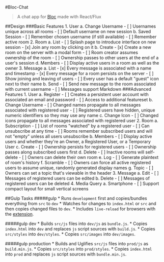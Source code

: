 #Bloc-Chat
>A chat app for [Bloc](https://www.bloc.io) made with React/Flux

##Design
###Basic Features
    1. User
        a. Change Username
            - [ ] Usernames unique across all rooms
            - [ ] Default username on new session
        b. Saved Session
            - [ ] Remember chosen username (if still available)
            - [ ] Remember active room
    2. Room
        a. List
            - [ ] Splash page to introduce interface on new session
            - [x] Join any room by clicking on it
        b. Create
            - [x] Create a new room on the server with a modal form
            - [ ] Room creator assumes ownership of the room
            - [ ] Ownership passes to other users at the end of a user's session
        d. Members
            - [ ] Display active users in a room as well as the owner
    3. Message 
        a. List
            - [x] Every message is associated with a name and timestamp
            - [x] Every message for a room persists on the server
            - [ ] Show joining and leaving of users
            - [ ] Every user has a default "guest" icon next to their name
        b. Send
            - [ ] Send new message to the room associated with current username
            - [ ] Messages support Markdown
###Advanced Features
    1. User
        a. Register
            - [ ] Creates a persistent user account with associated an email and password
            - [ ] Access to additional featureset
        b. Change Username
            - [ ] Changed names propagate to all messages associated with registered user
            - [ ] Registered users have hidden, unique numeric identifiers so they may use any name
        c. Change Icon
            - [ ] Changed icons propagate to all messages associated with registered user
    2. Room
        a. Subscription
            - [ ] List of rooms "watched" by a registered user
            - [ ] Can unsubscribe at any time
            - [ ] Rooms remember subscribed users and will not "empty" unless all users unsubscribe
        b. Members
            - [ ] Display active users and whether they're an Owner, a Registered User, or a Temporary User
        c. Create
            - [ ] Ownership persists for registered users
            - [ ] Ownership passes along subscribed users first
        d. Delete
            - [ ] Inactive rooms will self-delete
            - [ ] Owners can delete their own room
        e. Log
            - [ ] Generate plaintext of room's history
        f. Scramble
            - [ ] Owners can force all active registered users to assume unique, randomly generated display names
        g. Topic
            - [ ] Owners can set a topic that's viewable in the header
    3. Message 
        a. Edit
            - [ ] Messages of registered users can be edited
        b. Delete
            - [ ] Messages of registered users can be deleted
    4. Media Query
        a. Smartphone
            - [ ] Support compact layout for small vertical screens

##Gulp Tasks
#####gulp
    * Runs `development` first and copies/bundles everything from `src` to `dev`
    * Watches for changes to `index.html` or `src` and then copies changed files to `dev`.
    * Includes `live-reload` for browsers with the [extension](http://livereload.com/extensions/).
    
#####gulp dev
    * Builds `src/js` files into `dev/js` as `bundle.js`.
    * Copies `index.html` into `dev` and replaces `js` script sources with `build.js`.
    * Copies `src/styles` into `dev/styles`.
    * Copies `src/images` into `dev/images`.

#####gulp production
    * Builds and Uglifies `src/js` files into `prod/js` as `build.min.js`.
    * Copies `src/styles` into `prod/styles`.
    * Copies `index.html` into `prod` and replaces `js` script sources with `bundle.min.js`.

